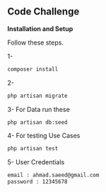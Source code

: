 ## Code Challenge

**Installation and Setup**

Follow these steps.

1- 
```sh
composer install
```

2-
```sh
php artisan migrate
```

3- For Data run these 
```sh
php artisan db:seed
```

4- For testing Use Cases
```sh
php artisan test
```

5- User Credentials
```sh
email : ahmad.saeed@gmail.com
password : 12345678
```


